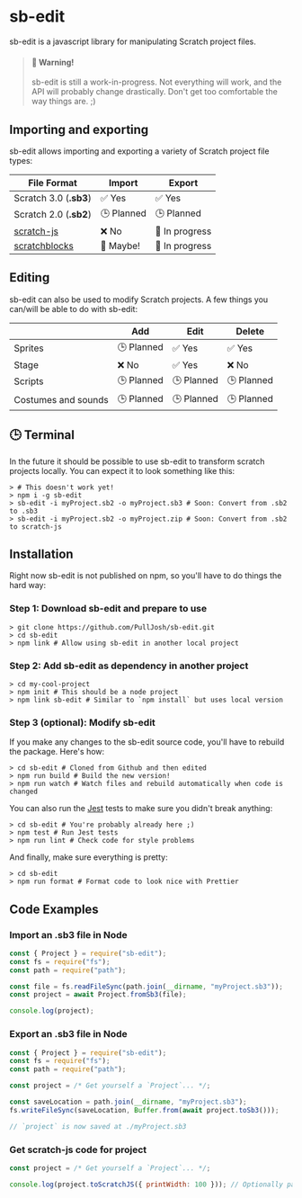 # sb-edit

sb-edit is a javascript library for manipulating Scratch project files.

> #### 🚧 Warning!
>
> sb-edit is still a work-in-progress. Not everything will work, and the API will probably change drastically. Don't get too comfortable the way things are. ;)

## Importing and exporting

sb-edit allows importing and exporting a variety of Scratch project file types:

| File Format                                            | Import         | Export         |
| ------------------------------------------------------ | -------------- | -------------- |
| Scratch 3.0 (**.sb3**)                                 | ✅ Yes         | ✅ Yes         |
| Scratch 2.0 (**.sb2**)                                 | 🕒 Planned     | 🕒 Planned     |
| [scratch-js](https://github.com/PullJosh/scratch-js)   | ❌ No          | 🚧 In progress |
| [scratchblocks](https://github.com/tjvr/scratchblocks) | 👻 Maybe!      | 🚧 In progress |

## Editing

sb-edit can also be used to modify Scratch projects. A few things you can/will be able to do with sb-edit:

|                     | Add        | Edit       | Delete     |
| ------------------- | ---------- | ---------- | ---------- |
| Sprites             | 🕒 Planned | ✅ Yes     | ✅ Yes     |
| Stage               | ❌ No      | ✅ Yes     | ❌ No      |
| Scripts             | 🕒 Planned | 🕒 Planned | 🕒 Planned |
| Costumes and sounds | 🕒 Planned | 🕒 Planned | 🕒 Planned |

## 🕒 Terminal

In the future it should be possible to use sb-edit to transform scratch projects locally. You can expect it to look something like this:

```shell
> # This doesn't work yet!
> npm i -g sb-edit
> sb-edit -i myProject.sb2 -o myProject.sb3 # Soon: Convert from .sb2 to .sb3
> sb-edit -i myProject.sb2 -o myProject.zip # Soon: Convert from .sb2 to scratch-js
```

## Installation

Right now sb-edit is not published on npm, so you'll have to do things the hard way:

### Step 1: Download sb-edit and prepare to use

```shell
> git clone https://github.com/PullJosh/sb-edit.git
> cd sb-edit
> npm link # Allow using sb-edit in another local project
```

### Step 2: Add sb-edit as dependency in another project

```shell
> cd my-cool-project
> npm init # This should be a node project
> npm link sb-edit # Similar to `npm install` but uses local version
```

### Step 3 (optional): Modify sb-edit

If you make any changes to the sb-edit source code, you'll have to rebuild the package. Here's how:

```shell
> cd sb-edit # Cloned from Github and then edited
> npm run build # Build the new version!
> npm run watch # Watch files and rebuild automatically when code is changed
```

You can also run the [Jest](https://jestjs.io/) tests to make sure you didn't break anything:

```shell
> cd sb-edit # You're probably already here ;)
> npm test # Run Jest tests
> npm run lint # Check code for style problems
```

And finally, make sure everything is pretty:

```shell
> cd sb-edit
> npm run format # Format code to look nice with Prettier
```

## Code Examples

### Import an .sb3 file in Node

```js
const { Project } = require("sb-edit");
const fs = require("fs");
const path = require("path");

const file = fs.readFileSync(path.join(__dirname, "myProject.sb3"));
const project = await Project.fromSb3(file);

console.log(project);
```

### Export an .sb3 file in Node

```js
const { Project } = require("sb-edit");
const fs = require("fs");
const path = require("path");

const project = /* Get yourself a `Project`... */;

const saveLocation = path.join(__dirname, "myProject.sb3");
fs.writeFileSync(saveLocation, Buffer.from(await project.toSb3()));

// `project` is now saved at ./myProject.sb3
```

### Get scratch-js code for project

```js
const project = /* Get yourself a `Project`... */;

console.log(project.toScratchJS({ printWidth: 100 })); // Optionally pass a Prettier config object!
```

